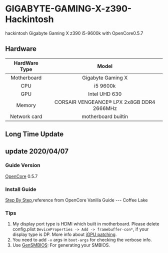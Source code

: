 # GIGABYTE-GAMING-X-z390-Hackintosh
hackintosh Gigabyte Gaming X z390 i5-9600k with OpenCore0.5.7


## Hardware
|HardWare Type|Model|
| :----:| :----:|
|Motherboard|Gigabyte Gaming X|
|CPU|i5 9600k|
|GPU|Intel UHD 630|
|Memory|CORSAIR VENGEANCE® LPX 2x8GB DDR4 2666MHz|
|Network card|motherboard builtin|


## Long Time Update

update 2020/04/07
------------------------------
### Guide Version
[OpenCore](https://github.com/acidanthera/OpenCorePkg/releases) 0.5.7

### Install Guide
[Step By Step](https://khronokernel-2.gitbook.io/opencore-vanilla-desktop-guide/intel-config.plist/coffee-lake),reference from  OpenCore Vanilla Guide --- Coffee Lake

### Tips
1. My display port type is HDMI which built in motherboard. Please delete config.plist `DeviceProperties -> Add -> framebuffer-con*`, if your display type is DP. More info about [iGPU patching](https://1revenger1.gitbook.io/laptop-guide/prepare-install-macos/display-configuration#intel-coffee-lake-comet-lake-14-nm).
2. You need to add `-v` args in `boot-args` for checking the verbose info.
3. Use [GenSMBIOS](https://github.com/corpnewt/GenSMBIOS): For generating your SMBIOS.


